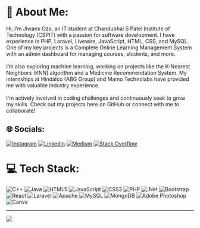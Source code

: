 # 💫 About Me:
Hi, I’m Jiwans Oza, an IT student at Chandubhai S Patel Institute of Technology (CSPIT) with a passion for software development. I have experience in PHP, Laravel, Livewire, JavaScript, HTML, CSS, and MySQL. One of my key projects is a Complete Online Learning Management System with an admin dashboard for managing courses, students, and more.<br><br>I’m also exploring machine learning, working on projects like the K-Nearest Neighbors (KNN) algorithm and a Medicine Recommendation System. My internships at Hindalco (ABG Group) and Mamo Technolabs have provided me with valuable industry experience.<br><br>I'm actively involved in coding challenges and continuously seek to grow my skills. Check out my projects here on GitHub or connect with me to collaborate!


## 🌐 Socials:
[![Instagram](https://img.shields.io/badge/Instagram-%23E4405F.svg?logo=Instagram&logoColor=white)](https://instagram.com/jiwans_0za) [![LinkedIn](https://img.shields.io/badge/LinkedIn-%230077B5.svg?logo=linkedin&logoColor=white)](https://linkedin.com/in/Jiwansoza) [![Medium](https://img.shields.io/badge/Medium-12100E?logo=medium&logoColor=white)](https://medium.com/@workjiwans) [![Stack Overflow](https://img.shields.io/badge/-Stackoverflow-FE7A16?logo=stack-overflow&logoColor=white)](https://stackoverflow.com/users/JiwansOza) 

# 💻 Tech Stack:
![C++](https://img.shields.io/badge/c++-%2300599C.svg?style=flat&logo=c%2B%2B&logoColor=white) ![Java](https://img.shields.io/badge/java-%23ED8B00.svg?style=flat&logo=openjdk&logoColor=white) ![HTML5](https://img.shields.io/badge/html5-%23E34F26.svg?style=flat&logo=html5&logoColor=white) ![JavaScript](https://img.shields.io/badge/javascript-%23323330.svg?style=flat&logo=javascript&logoColor=%23F7DF1E) ![CSS3](https://img.shields.io/badge/css3-%231572B6.svg?style=flat&logo=css3&logoColor=white) ![PHP](https://img.shields.io/badge/php-%23777BB4.svg?style=flat&logo=php&logoColor=white) ![.Net](https://img.shields.io/badge/.NET-5C2D91?style=flat&logo=.net&logoColor=white) ![Bootstrap](https://img.shields.io/badge/bootstrap-%238511FA.svg?style=flat&logo=bootstrap&logoColor=white) ![React](https://img.shields.io/badge/react-%2320232a.svg?style=flat&logo=react&logoColor=%2361DAFB) ![Laravel](https://img.shields.io/badge/laravel-%23FF2D20.svg?style=flat&logo=laravel&logoColor=white) ![Apache](https://img.shields.io/badge/apache-%23D42029.svg?style=flat&logo=apache&logoColor=white) ![MySQL](https://img.shields.io/badge/mysql-4479A1.svg?style=flat&logo=mysql&logoColor=white) ![MongoDB](https://img.shields.io/badge/MongoDB-%234ea94b.svg?style=flat&logo=mongodb&logoColor=white) ![Adobe Photoshop](https://img.shields.io/badge/adobe%20photoshop-%2331A8FF.svg?style=flat&logo=adobe%20photoshop&logoColor=white) ![Canva](https://img.shields.io/badge/Canva-%2300C4CC.svg?style=flat&logo=Canva&logoColor=white)

---
[![](https://visitcount.itsvg.in/api?id=JiwansOza&icon=0&color=0)](https://visitcount.itsvg.in)

<!-- Proudly created with GPRM ( https://gprm.itsvg.in ) -->
